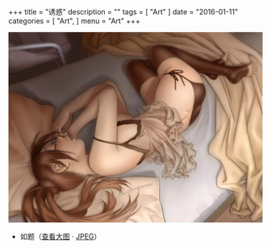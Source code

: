 +++
title = "诱惑"
description = ""
tags = [
    "Art"
]
date = "2016-01-11"
categories = [
    "Art",
]
menu = "Art"
+++

![请使用支持Webp的浏览器(最新版Chrome/FireFox)查看](/images/post/20160111121200.webp)

* 如题（[查看大图](/images/post/20160111121200.webp "webp格式图片") &middot; [JPEG](/images/post/20160111121200.jpg "jpeg格式图片")）
